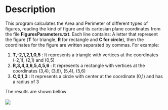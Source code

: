 # Description
This program calculates the Area and Perimeter of different types of figures, reading the kind of figure and its cartesian plane coordinates from the file **FiguresParameters.txt**. Each line contains: A letter that represent the figure (**T** for triangle, **R** for rectangle and **C for circle**), then the coordinates for the figure are written separated by commas. For example:

1. **T,-2,1,2,1,0,5** : It represents a triangle with vertices at the coordinates (-2,1), (2,1) and (0,5)
2. **R,3,4,3,6,5,4,5,6** : It represents a rectangle with vertices at the coordinates (3,4), (3,6), (5,4), (5,6)
3. **C,0,1,3** : It represents a circle with center at the coordinate (0,1) and has a radius of 3

The results are shown bellow <br>  <br>
![](https://github.com/DavidAlba2627/Object-Oriented-Programming-Cpp/blob/main/Code05_classes/Result_Images/Results.png)

